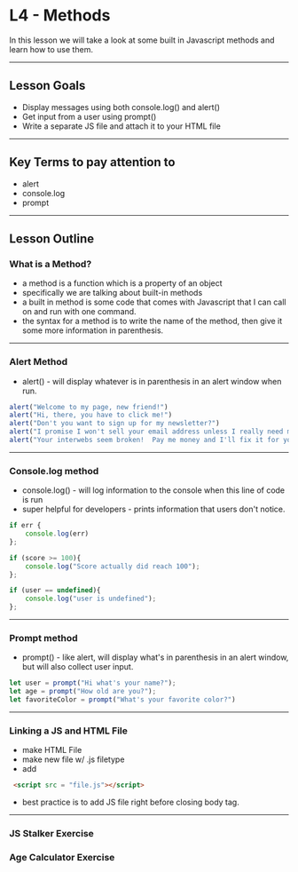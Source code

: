# L4 - Methods
In this lesson we will take a look at some built in Javascript methods and learn how to use them.


----

## Lesson Goals
- Display messages using both console.log() and alert()
- Get input from a user using prompt()
- Write a separate JS file and attach it to your HTML file


----

## Key Terms to pay attention to
- alert
- console.log
- prompt


----

## Lesson Outline
### What is a Method?
- a method is a function which is a property of an object
- specifically we are talking about built-in methods
- a built in method is some code that comes with Javascript that I can call on and run with one command.
- the syntax for a method is to write the name of the method, then give it some more information in parenthesis.


----

### Alert Method
- alert() - will display whatever is in parenthesis in an alert window when run.
```javascript
alert("Welcome to my page, new friend!")
alert("Hi, there, you have to click me!")
alert("Don't you want to sign up for my newsletter?")
alert("I promise I won't sell your email address unless I really need money")
alert("Your interwebs seem broken!  Pay me money and I'll fix it for you!")
```


----

### Console.log method
- console.log() - will log information to the console when this line of code is run
- super helpful for developers - prints information that users don't notice.

```javascript
if err {
    console.log(err)
};

if (score >= 100){
    console.log("Score actually did reach 100");
};

if (user == undefined){
    console.log("user is undefined");
};
```


----

### Prompt method
- prompt() - like alert, will display what's in parenthesis in an alert window, but will also collect user input.

```javascript
let user = prompt("Hi what's your name?");
let age = prompt("How old are you?");
let favoriteColor = prompt("What's your favorite color?")
```


----

### Linking a JS and HTML File
- make HTML File
- make new file w/ .js filetype
- add

```html
 <script src = "file.js"></script>
```

- best practice is to add JS file right before closing body tag.


----

### JS Stalker Exercise

### Age Calculator Exercise